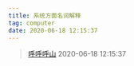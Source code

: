 ```yaml
---
title: 系统方面名词解释
tag: computer
date: 2020-06-18 12:15:37
---
```


> [呼呼呼山](http://code4fun.me)
> 2020-06-18 12:15:37
